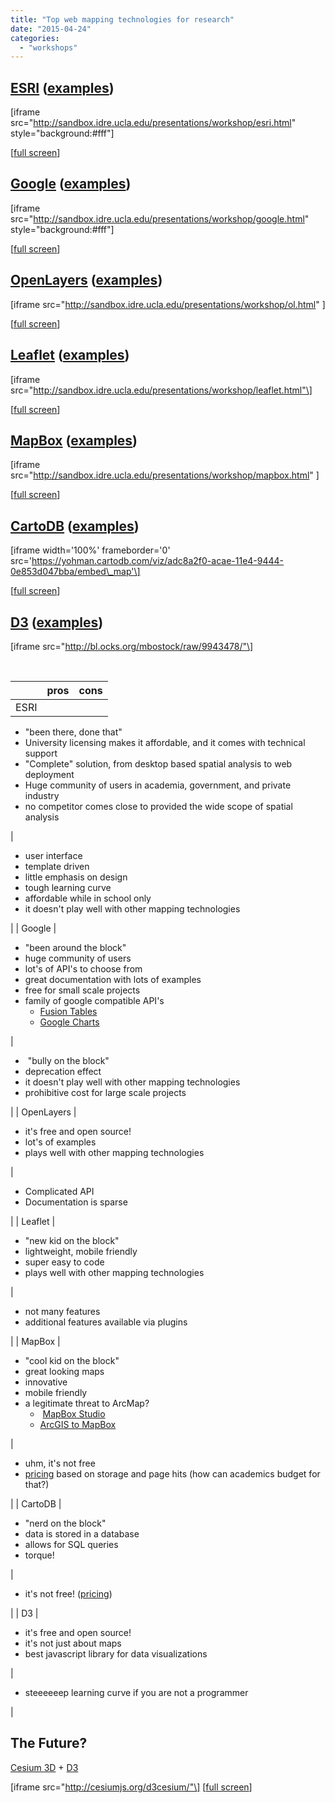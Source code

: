 ```yaml
---
title: "Top web mapping technologies for research"
date: "2015-04-24"
categories: 
  - "workshops"
---
```


## [ESRI](https://developers.arcgis.com/en/) ([examples](https://developers.arcgis.com/javascript/jssamples/))

\[iframe src="http://sandbox.idre.ucla.edu/presentations/workshop/esri.html" style="background:#fff"\]

\[[full screen](http://sandbox.idre.ucla.edu/presentations/workshop/esri.html)\]

## [Google](https://developers.google.com/maps/web/) ([examples](https://developers.google.com/maps/documentation/javascript/examples/))

\[iframe src="http://sandbox.idre.ucla.edu/presentations/workshop/google.html" style="background:#fff"\]

\[[full screen](http://sandbox.idre.ucla.edu/presentations/workshop/google.html)\]

## [OpenLayers](http://openlayers.org/) ([examples](http://openlayers.org/en/v3.4.0/examples/))

\[iframe src="http://sandbox.idre.ucla.edu/presentations/workshop/ol.html" \]

\[[full screen](http://sandbox.idre.ucla.edu/presentations/workshop/ol.html)\]

## [Leaflet](http://leafletjs.com/) ([examples](http://leafletjs.com/examples.html))

\[iframe src="http://sandbox.idre.ucla.edu/presentations/workshop/leaflet.html"\]

\[[full screen](http://sandbox.idre.ucla.edu/presentations/workshop/leaflet.html)\]

## [MapBox](https://www.mapbox.com/) ([examples](https://www.mapbox.com/mapbox.js/example/v1.0.0/))

\[iframe src="http://sandbox.idre.ucla.edu/presentations/workshop/mapbox.html" \]

\[[full screen](http://sandbox.idre.ucla.edu/presentations/workshop/mapbox.html)\]

## [CartoDB](http://cartodb.com/) ([examples](http://cartodb.com/gallery/))

\[iframe width='100%' frameborder='0' src='https://yohman.cartodb.com/viz/adc8a2f0-acae-11e4-9444-0e853d047bba/embed\_map'\]

\[[full screen](https://yohman.cartodb.com/viz/adc8a2f0-acae-11e4-9444-0e853d047bba/embed_map)\]

## [D3](http://d3js.org/) ([examples](https://github.com/mbostock/d3/wiki/Gallery))

\[iframe src="http://bl.ocks.org/mbostock/raw/9943478/"\]

 

|  | pros | cons |
| --- | --- | --- |
| ESRI | 
- "been there, done that"
- University licensing makes it affordable, and it comes with technical support
- "Complete" solution, from desktop based spatial analysis to web deployment
- Huge community of users in academia, government, and private industry
- no competitor comes close to provided the wide scope of spatial analysis

 | 

- user interface
- template driven
- little emphasis on design
- tough learning curve
- affordable while in school only
- it doesn't play well with other mapping technologies

 |
| Google | 

- "been around the block"
- huge community of users
- lot's of API's to choose from
- great documentation with lots of examples
- free for small scale projects
- family of google compatible API's
    - [Fusion Tables](https://support.google.com/fusiontables/answer/2571232)
    - [Google Charts](https://developers.google.com/chart/)

 | 

-  "bully on the block"
- deprecation effect
- it doesn't play well with other mapping technologies
- prohibitive cost for large scale projects

 |
| OpenLayers | 

- it's free and open source!
- lot's of examples
- plays well with other mapping technologies

 | 

- Complicated API
- Documentation is sparse

 |
| Leaflet | 

- "new kid on the block"
- lightweight, mobile friendly
- super easy to code
- plays well with other mapping technologies

 | 

- not many features
- additional features available via plugins

 |
| MapBox | 

- "cool kid on the block"
- great looking maps
- innovative
- mobile friendly
- a legitimate threat to ArcMap?
    -  [MapBox Studio](https://www.mapbox.com/guides/arc-to-mapbox/)
    - [ArcGIS to MapBox](https://www.mapbox.com/guides/arc-to-mapbox/)

 | 

- uhm, it's not free
- [pricing](https://www.mapbox.com/plans/) based on storage and page hits (how can academics budget for that?)

 |
| CartoDB | 

- "nerd on the block"
- data is stored in a database
- allows for SQL queries
- torque!

 | 

- it's not free! ([pricing](http://cartodb.com/pricing/))

 |
| D3 | 

- it's free and open source!
- it's not just about maps
- best javascript library for data visualizations

 | 

- steeeeeep learning curve if you are not a programmer

 |

## The Future?

[Cesium 3D](http://cesiumjs.org/) + [D3](http://d3js.org/)

\[iframe src="http://cesiumjs.org/d3cesium/"\] \[[full screen](http://cesiumjs.org/d3cesium/)\]
